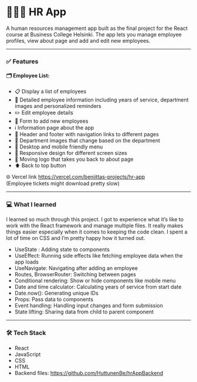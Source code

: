 # 🧑‍🤝‍🧑 HR App

A human resources management app built as the final project for the React course at Business College Helsinki. The app lets you manage employee profiles, view about page and add and edit new employees.

---

### ✅ Features
#### 🗂️ Employee List:
- 📋 Display a list of employees
- 📄 Detailed employee information including years of service, department images and personalized reminders
- ✏️ Edit employee details
- 📝 Form to add new employees
- ℹ️ Information page about the app
- 🧭 Header and footer with navigation links to different pages
- 🏢 Department images that change based on the department
- 📱 Desktop and mobile friendly menu
- 📐 Responsive design for different screen sizes
- 🔄 Moving logo that takes you back to about page
- ⬆️ Back to top button

🌐 Vercel link https://vercel.com/beniittas-projects/hr-app <br>
(Employee tickets might download pretty slow)



---


### 💻 What I learned 

I learned so much through this project. I got to experience what it’s like to work with the React framework and manage multiple files. It really makes things easier especially when it comes to keeping the code clean. I spent a lot of time on CSS and I’m pretty happy how it turned out. 

* UseState : Adding state to components
* UseEffect: Running side effects like fetching employee data when the app loads
* UseNavigate:  Navigating after adding an employee
* Routes, BrowserRouter: Switching between pages
* Conditional rendering: Show or hide components like mobile menu
* Date and time calculator: Calculating years of service from start date
* Date.now():  Generating unique IDs
* Props:  Pass data to components
* Event handling: Handling input changes and form submission
* State lifting: Sharing data from child to parent component

---


### 🛠️ Tech Stack
* React 
* JavaScript 
* CSS
* HTML
* Backend files: https://github.com/HuttunenBe/hrAppBackend

